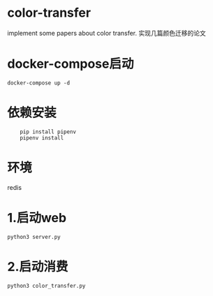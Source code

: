 # color-transfer
implement some papers about color transfer. 实现几篇颜色迁移的论文

# docker-compose启动

```
docker-compose up -d
```

# 依赖安装
```shell script
    pip install pipenv
    pipenv install
```

# 环境
redis

# 1.启动web
```shell
python3 server.py
```

# 2.启动消费
```shell
python3 color_transfer.py
```